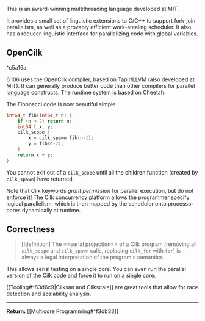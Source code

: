 This is an award-winning multithreading language developed at MIT.

It provides a small set of linguistic extensions to C/C++ to support fork-join parallelism, as well as a provably efficient work-stealing scheduler. It also has a reducer linguistic interface for parallelizing code with global variables.

## OpenCilk

^c5a16a

6.106 uses the OpenCilk compiler, based on Tapir/LLVM (also developed at MIT). It can generally produce better code than other compilers for parallel language constructs. The runtime system is based on Cheetah. 

The Fibonacci code is now beautiful simple.

```c
int64_t fib(int64_t n) {
	if (n < 2) return n;
	int64_t x, y;
	cilk_scope {
		x = cilk_spawn fib(n-1);
		y = fib(n-2);
	}
	return x + y;
}
```

You cannot exit out of a `cilk_scope` until all the children function (created by `cilk_spawn`) have returned.

Note that Cilk keywords *grant permission* for parallel execution, but do not enforce it! The Cilk concurrency platform allows the programmer specify logical parallelism, which is then mapped by the scheduler onto processor cores dynamically at runtime.

## Correctness

> [!definition]
> The ==serial projection== of a Cilk program (removing all `cilk_scope` and `cilk_spawn` calls, replacing `cilk_for` with `for`) is always a legal interpretation of the program's semantics.

This allows serial testing on a single core. You can even run the parallel version of the Cilk code and force it to run on a single core.

[[Tooling#^83d6c9|Cilksan and Cilkscale]] are great tools that allow for race detection and scalability analysis.

---

**Return:** [[Multicore Programming#^f3db33]]
